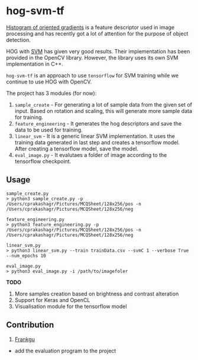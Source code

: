 # **hog-svm-tf**
[Histogram of oriented gradients](https://en.wikipedia.org/wiki/Histogram_of_oriented_gradients) is a feature descriptor used in image processing and 
has recently got a lot of attention for the purpose of object detection.

HOG with [SVM](https://en.wikipedia.org/wiki/Support_vector_machine) has given very good results. Their implementation has been provided in the OpenCV library.
However, the library uses its own SVM implementation in C++.

`hog-svm-tf` is an approach to use `tensorflow` for SVM training while we continue to use HOG with OpenCV.

The project has 3 modules (for now):
1. `sample_create` - For generating a lot of sample data from the given set of input. Based on rotation and scaling,
this will generate more sample data for training.
2. `feature_engineering` - It generates the hog descriptors and save the data to be used for training.
3. `linear_svm` - It is a generic linear SVM implementation. It uses the training data generated in last step
and creates a tensorflow model. After creating a tensorflow model, save the model.
4. `eval_image.py` - It evalutaes a folder of image according to the tensorflow checkpoint.

**Usage**
-
```commandline
sample_create.py
> python3 sample_create.py -p /Users/cprakashagr/Pictures/MCQSheet/128x256/pos -n /Users/cprakashagr/Pictures/MCQSheet/128x256/neg

feature_engineering.py
> python3 feature_engineering.py -p /Users/cprakashagr/Pictures/MCQSheet/128x256/pos -n /Users/cprakashagr/Pictures/MCQSheet/128x256/neg

linear_svm.py
> python3 linear_svm.py --train trainData.csv --svmC 1 --verbose True --num_epochs 10

eval_image.py
> python3 eval_image.py -i /path/to/imagefoler
``` 
**TODO**

1. More samples creation based on brightness and contrast alteration
2. Support for Keras and OpenCL
3. Visualisation module for the tensorflow model 

**Contribution**
-
1. [Frankgu](http://github.gdf.name)
  - add the evaluation program to the project
